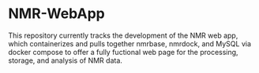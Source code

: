 # NMR-WebApp

This repository currently tracks the development of the NMR web app, which containerizes and pulls together nmrbase, nmrdock, and MySQL via docker compose to offer a fully fuctional web page for the processing, storage, and analysis of NMR data. 
